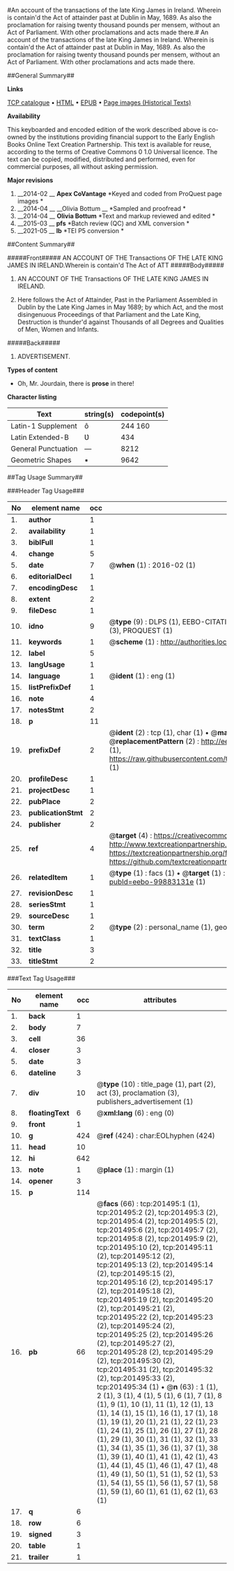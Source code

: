 #An account of the transactions of the late King James in Ireland. Wherein is contain'd the Act of attainder past at Dublin in May, 1689. As also the proclamation for raising twenty thousand pounds per mensem, without an Act of Parliament. With other proclamations and acts made there.#
An account of the transactions of the late King James in Ireland. Wherein is contain'd the Act of attainder past at Dublin in May, 1689. As also the proclamation for raising twenty thousand pounds per mensem, without an Act of Parliament. With other proclamations and acts made there.

##General Summary##

**Links**

[TCP catalogue](http://www.ota.ox.ac.uk/tcp/)  • 
[HTML](http://tei.it.ox.ac.uk/tcp/Texts-HTML/free/B16/B16635.html)  • 
[EPUB](http://tei.it.ox.ac.uk/tcp/Texts-EPUB/free/B16/B16635.epub) • 
[Page images (Historical Texts)](https://historicaltexts.jisc.ac.uk/eebo-99883131e)

**Availability**

This keyboarded and encoded edition of the work described above is co-owned by the
    institutions providing financial support to the Early English Books Online Text Creation
    Partnership. This text is available for reuse, according to the terms of  Creative Commons 0 1.0 Universal
    licence. The text can be copied, modified, distributed and performed, even for commercial
    purposes, all without asking permission.

**Major revisions**

1. __2014-02 __ __Apex CoVantage__ *Keyed and coded from ProQuest page images *
1. __2014-04 __ __Olivia Bottum __ *Sampled and proofread *
1. __2014-04 __ __Olivia Bottum__ *Text and markup reviewed and edited *
1. __2015-03 __ __pfs__ *Batch review (QC) and XML conversion *
1. __2021-05 __ __lb__ *TEI P5 conversion *

##Content Summary##

#####Front#####
AN ACCOUNT OF THE Transactions OF THE LATE KING JAMES IN IRELAND.Wherein is contain'd The Act of ATT
#####Body#####

1. AN ACCOUNT OF THE Transactions OF THE LATE KING JAMES IN IRELAND.

1. Here follows the Act of Attainder, Past in the Parliament Assembled in Dublin by the Late King James in May 1689; by which Act, and the most disingenuous Proceedings of that Parliament and the Late King, Destruction is thunder'd against Thousands of all Degrees and Qualities of Men, Women and Infants.

#####Back#####

1. ADVERTISEMENT.

**Types of content**

  * Oh, Mr. Jourdain, there is **prose** in there!

**Character listing**


|Text|string(s)|codepoint(s)|
|---|---|---|
|Latin-1 Supplement|ô |244 160|
|Latin Extended-B|Ʋ|434|
|General Punctuation|—|8212|
|Geometric Shapes|▪|9642|

##Tag Usage Summary##

###Header Tag Usage###

|No|element name|occ|attributes|
|---|---|---|---|
|1.|__author__|1||
|2.|__availability__|1||
|3.|__biblFull__|1||
|4.|__change__|5||
|5.|__date__|7| @__when__ (1) : 2016-02 (1)|
|6.|__editorialDecl__|1||
|7.|__encodingDesc__|1||
|8.|__extent__|2||
|9.|__fileDesc__|1||
|10.|__idno__|9| @__type__ (9) : DLPS (1), EEBO-CITATION (1), VID (1), EEBO-PROQUEST (1), OCLC (1), STC (3), PROQUEST (1)|
|11.|__keywords__|1| @__scheme__ (1) : http://authorities.loc.gov/ (1)|
|12.|__label__|5||
|13.|__langUsage__|1||
|14.|__language__|1| @__ident__ (1) : eng (1)|
|15.|__listPrefixDef__|1||
|16.|__note__|4||
|17.|__notesStmt__|2||
|18.|__p__|11||
|19.|__prefixDef__|2| @__ident__ (2) : tcp (1), char (1)  •  @__matchPattern__ (2) : ([0-9\-]+):([0-9IVX]+) (1), (.+) (1)  •  @__replacementPattern__ (2) : http://eebo.chadwyck.com/downloadtiff?vid=$1&page=$2 (1), https://raw.githubusercontent.com/textcreationpartnership/Texts/master/tcpchars.xml#$1 (1)|
|20.|__profileDesc__|1||
|21.|__projectDesc__|1||
|22.|__pubPlace__|2||
|23.|__publicationStmt__|2||
|24.|__publisher__|2||
|25.|__ref__|4| @__target__ (4) : https://creativecommons.org/publicdomain/zero/1.0/ (1), http://www.textcreationpartnership.org/docs/. (1), https://textcreationpartnership.org/faq/#faq05 (1), https://github.com/textcreationpartnership (1)|
|26.|__relatedItem__|1| @__type__ (1) : facs (1)  •  @__target__ (1) : https://data.historicaltexts.jisc.ac.uk/view?pubId=eebo-99883131e (1)|
|27.|__revisionDesc__|1||
|28.|__seriesStmt__|1||
|29.|__sourceDesc__|1||
|30.|__term__|2| @__type__ (2) : personal_name (1), geographic_name (1)|
|31.|__textClass__|1||
|32.|__title__|3||
|33.|__titleStmt__|2||


###Text Tag Usage###

|No|element name|occ|attributes|
|---|---|---|---|
|1.|__back__|1||
|2.|__body__|7||
|3.|__cell__|36||
|4.|__closer__|3||
|5.|__date__|3||
|6.|__dateline__|3||
|7.|__div__|10| @__type__ (10) : title_page (1), part (2), act (3), proclamation (3), publishers_advertisement (1)|
|8.|__floatingText__|6| @__xml:lang__ (6) : eng (0)|
|9.|__front__|1||
|10.|__g__|424| @__ref__ (424) : char:EOLhyphen (424)|
|11.|__head__|10||
|12.|__hi__|642||
|13.|__note__|1| @__place__ (1) : margin (1)|
|14.|__opener__|3||
|15.|__p__|114||
|16.|__pb__|66| @__facs__ (66) : tcp:201495:1 (1), tcp:201495:2 (2), tcp:201495:3 (2), tcp:201495:4 (2), tcp:201495:5 (2), tcp:201495:6 (2), tcp:201495:7 (2), tcp:201495:8 (2), tcp:201495:9 (2), tcp:201495:10 (2), tcp:201495:11 (2), tcp:201495:12 (2), tcp:201495:13 (2), tcp:201495:14 (2), tcp:201495:15 (2), tcp:201495:16 (2), tcp:201495:17 (2), tcp:201495:18 (2), tcp:201495:19 (2), tcp:201495:20 (2), tcp:201495:21 (2), tcp:201495:22 (2), tcp:201495:23 (2), tcp:201495:24 (2), tcp:201495:25 (2), tcp:201495:26 (2), tcp:201495:27 (2), tcp:201495:28 (2), tcp:201495:29 (2), tcp:201495:30 (2), tcp:201495:31 (2), tcp:201495:32 (2), tcp:201495:33 (2), tcp:201495:34 (1)  •  @__n__ (63) : 1 (1), 2 (1), 3 (1), 4 (1), 5 (1), 6 (1), 7 (1), 8 (1), 9 (1), 10 (1), 11 (1), 12 (1), 13 (1), 14 (1), 15 (1), 16 (1), 17 (1), 18 (1), 19 (1), 20 (1), 21 (1), 22 (1), 23 (1), 24 (1), 25 (1), 26 (1), 27 (1), 28 (1), 29 (1), 30 (1), 31 (1), 32 (1), 33 (1), 34 (1), 35 (1), 36 (1), 37 (1), 38 (1), 39 (1), 40 (1), 41 (1), 42 (1), 43 (1), 44 (1), 45 (1), 46 (1), 47 (1), 48 (1), 49 (1), 50 (1), 51 (1), 52 (1), 53 (1), 54 (1), 55 (1), 56 (1), 57 (1), 58 (1), 59 (1), 60 (1), 61 (1), 62 (1), 63 (1)|
|17.|__q__|6||
|18.|__row__|6||
|19.|__signed__|3||
|20.|__table__|1||
|21.|__trailer__|1||
